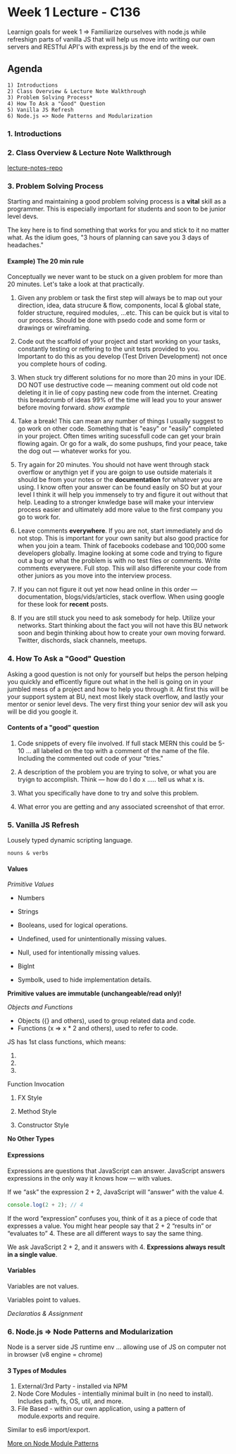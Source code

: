 # Week 1 Lecture - C136

Learnign goals for week 1 => Familiarize ourselves with node.js while refreshign parts of vanilla JS that will help us move into writing our own servers and RESTful API's with express.js by the end of the week.

## Agenda

    1) Introductions
    2) Class Overview & Lecture Note Walkthrough
    3) Problem Solving Process*
    4) How To Ask a "Good" Question
    5) Vanilla JS Refresh
    6) Node.js => Node Patterns and Modularization

### 1. Introductions

### 2. Class Overview & Lecture Note Walkthrough

[lecture-notes-repo](https://github.com/The-Software-Guild/mthree-c136-0821-lectures)

### 3. Problem Solving Process

Starting and maintaining a good problem solving process is a **vital** skill as a programmer. This is especially important for students and soon to be junior level devs.

The key here is to find something that works for you and stick to it no matter what. As the idium goes, "3 hours of planning can save you 3 days of headaches."

#### Example) The 20 min rule

Conceptually we never want to be stuck on a given problem for more than 20 minutes. Let's take a look at that practically.

1) Given any problem or task the first step will always be to map out your direction, idea, data strucure & flow, components, local & global state, folder structure, required modules, ...etc. This can be quick but is vital to our process. Should be done with psedo code and some form or drawings or wireframing.

2) Code out the scaffold of your project and start working on your tasks, constantly testing or reffering to the unit tests provided to you. Important to do this as you develop (Test Driven Development) not once you complete hours of coding.

3) When stuck try different solutions for no more than 20 mins in your IDE. DO NOT use destructive code — meaning comment out old code not deleting it in lie of copy pasting new code from the internet. Creating this breadcrumb of ideas 99% of the time will lead you to your answer before moving forward.  _show example_

4) Take a break! This can mean any number of things I usually suggest to go work on other code. Something that is "easy" or "easily" completed in your project. Often times writing sucessfull code can get your brain flowing again. Or go for a walk, do some pushups, find your peace, take the dog out — whatever works for you.

5) Try again for 20 minutes. You should not have went through stack overflow or anythign yet if you are goign to use outside materials it should be from your notes or the **documentation** for whatever you are using. I know often your answer can be found easily on SO but at your level I think it will help you immensely to try and figure it out without that help. Leading to a stronger knwledge base will make your interview process easier and ultimately add more value to the first company you go to work for.

6) Leave comments **everywhere**. If you are not, start immediately and do not stop. This is important for your own sanity but also good practice for when you join a team. Think of facebooks codebase and 100,000 some developers globally. Imagine looking at some code and trying to figure out a bug or what the problem is with no test files or comments. Write comments everywere. Full stop. This will also differenite your code from other juniors as you move into the interview process.

7) If you can not figure it out yet now head online in this order — documentation, blogs/vids/articles, stack overflow. When using google for these look for **recent** posts.

8) If you are still stuck you need to ask somebody for help. Utilize your networks. Start thinking about the fact you will not have this BU network soon and begin thinking about how to create your own moving forward. Twitter, dischords, slack channels, meetups.

### 4. How To Ask a "Good" Question

Asking a good question is not only for yourself but helps the person helping you quickly and efficently figure out what in the hell is going on in your jumbled mess of a project and how to help you through it. At first this will be your support system at BU, next most likely stack overflow, and lastly your mentor or senior level devs. The very first thing your senior dev will ask you will be did you google it.

#### Contents of a "good" question

1) Code snippets of every file involved. If full stack MERN this could be 5-10 ... all labeled on the top with a comment of the name of the file. Including the commented out code of your "tries."

2) A description of the problem you are trying to solve, or what you are tryign to accomplish. Think — how do I do x ..... tell us what x is.

3) What you specifically have done to try and solve this problem.

4) What error you are getting and any associated screenshot of that error.

### 5. Vanilla JS Refresh

Lousely typed dynamic scripting language.

    nouns & verbs

#### **Values**

_Primitive Values_

- Numbers
- Strings
- Booleans, used for logical operations.

- Undefined, used for unintentionally missing values.
- Null, used for intentionally missing values.

- BigInt
- Symbolk, used to hide implementation details.

**Primitive values are immutable (unchangeable/read only)!**

_Objects and Functions_

- Objects ({} and others), used to group related data and code.
- Functions (x => x * 2 and others), used to refer to code.

JS has 1st class functions, which means:

1) 

2)

3)

Function Invocation

1) FX Style

2) Method Style

3) Constructor Style

**No Other Types**

#### **Expressions**

Expressions are questions that JavaScript can answer. JavaScript answers expressions in the only way it knows how — with values.

If we “ask” the expression 2 + 2, JavaScript will “answer” with the value 4.

```Javascript
console.log(2 + 2); // 4
```

If the word “expression” confuses you, think of it as a piece of code that expresses a value. You might hear people say that 2 + 2 “results in” or “evaluates to” 4. These are all different ways to say the same thing.

We ask JavaScript 2 + 2, and it answers with 4. **Expressions always result in a single value**.

#### **Variables**

Variables are not values.

Variables point to values.

_Declaratios & Assignment_

### 6. Node.js => Node Patterns and Modularization

Node is a server side JS runtime env ... allowing use of JS on computer not in browser (v8 engine = chrome)

#### 3 Types of Modules

1) External/3rd Party - installed via NPM
2) Node Core Modules - intentially minimal built in (no need to install). Includes path, fs, OS, util, and more.
3) File Based - within our own application, using a pattern of module.exports and require.

Similar to es6 import/export.

[More on Node Module Patterns](https://coursework.vschool.io/node-module-patterns/)
